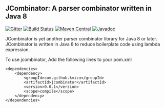 ## JCombinator: A parser combinator written in Java 8
[![Gitter](https://badges.gitter.im/kmizu/jcombinator.svg)](https://gitter.im/kmizu/jcombinator?utm_source=badge&utm_medium=badge&utm_campaign=pr-badge)
[![Build Status](https://travis-ci.org/kmizu/jcombinator.png?branch=master)](https://travis-ci.org/kmizu/jcombinator)
[![Maven Central](https://maven-badges.herokuapp.com/maven-central/com.github.kmizu/jcombinator/badge.svg)](https://maven-badges.herokuapp.com/maven-central/com.github.kmizu/jcombinator)
[![Javadoc](http://javadoc-badge.appspot.com/com.github.kmizu/jcombinator.svg?label=javadoc)](http://javadoc-badge.appspot.com/com.github.kmizu/jcombinator/index.html#com.github.kmizu.jcombinator.package)

JCombinator is yet another parser combinator library for Java 8 or later.  JCombinator is written in Java 8
to reduce boilerplate code using lambda expression.

To use jcombinator, Add the following lines to your pom.xml

```
<dependencies>
    <dependency>
        <groupId>com.github.kmizu</groupId>
        <artifactId>jcombinator</artifactId>
        <version>0.0.1</version>
        <scope>compile</scope>
    </dependency>
</dependencies>
```
